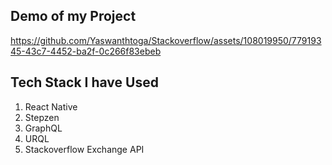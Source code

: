 ## Demo of my Project

https://github.com/Yaswanthtoga/Stackoverflow/assets/108019950/77919345-43c7-4452-ba2f-0c266f83ebeb

## Tech Stack I have Used
1) React Native
2) Stepzen
3) GraphQL
4) URQL
5) Stackoverflow Exchange API
